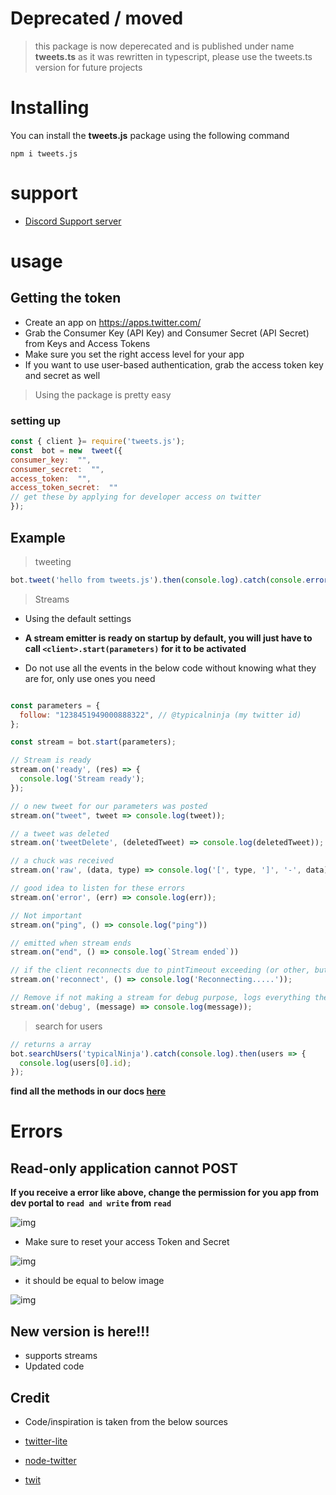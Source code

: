 # Deprecated / moved

> this package is now deperecated and is published under name **tweets.ts** as it was rewritten in typescript, please use the tweets.ts version for future projects


# Installing

You can install the **tweets.js** package using the following command

  

```
npm i tweets.js
```

# support

* [Discord Support server](https://discord.gg/HVnGtzMaW4)
  

# usage

## Getting the token 

* Create an app on https://apps.twitter.com/
* Grab the Consumer Key (API Key) and Consumer Secret (API Secret) from Keys and Access Tokens
* Make sure you set the right access level for your app
* If you want to use user-based authentication, grab the access token key and secret as well



> Using the package is pretty easy

### setting up

```js
const { client }= require('tweets.js');
const  bot = new  tweet({
consumer_key:  "",
consumer_secret:  "",
access_token:  "",
access_token_secret:  ""
// get these by applying for developer access on twitter
});
```

## Example


> tweeting

```js
bot.tweet('hello from tweets.js').then(console.log).catch(console.error)
```

> Streams

* Using the default settings
* **A stream emitter is ready on startup by default, you will just have to call `<client>.start(parameters)` for it to be activated**

* Do not use all the events in the below code without knowing what they are for, only use ones you need 
  
```js

const parameters = {
  follow: "1238451949000888322", // @typicalninja (my twitter id)
};

const stream = bot.start(parameters);

// Stream is ready
stream.on('ready', (res) => {
  console.log('Stream ready');
});

// o new tweet for our parameters was posted
stream.on("tweet", tweet => console.log(tweet));

// a tweet was deleted
stream.on('tweetDelete', (deletedTweet) => console.log(deletedTweet));

// a chuck was received
stream.on('raw', (data, type) => console.log('[', type, ']', '-', data));

// good idea to listen for these errors
stream.on('error', (err) => console.log(err));

// Not important
stream.on("ping", () => console.log("ping"))

// emitted when stream ends
stream.on("end", () => console.log(`Stream ended`))

// if the client reconnects due to pintTimeout exceeding (or other, but mostly pintTimeout exceeding)
stream.on('reconnect', () => console.log('Reconnecting.....'));

// Remove if not making a stream for debug purpose, logs everything the client does behind the scence
stream.on('debug', (message) => console.log(message));
```

> search for users

```js
// returns a array
bot.searchUsers('typicalNinja').catch(console.log).then(users => {
  console.log(users[0].id);
});
```

**find all the methods in our docs [here](https://tweets.axix.cf/)**


## 


# Errors

## Read-only application cannot POST

**If you receive a error like above, change the permission for you app from dev portal to `read and write` from `read`**

![img](https://user-images.githubusercontent.com/65993466/120090828-1da06880-c123-11eb-992e-f0361f3676c2.png)

* Make sure to reset your access Token and Secret

![img](https://user-images.githubusercontent.com/65993466/120090968-47a65a80-c124-11eb-8dca-e4be5fc75823.png)

* it should be equal to below image

![img](https://user-images.githubusercontent.com/65993466/120091035-cf8c6480-c124-11eb-92c2-51553bca66f8.png)

## New version is here!!!

* supports streams
* Updated code



## Credit

* Code/inspiration is taken from the below sources


* [twitter-lite](https://github.com/draftbit/twitter-lite)
* [node-twitter](https://github.com/desmondmorris/node-twitter)
* [twit](https://github.com/ttezel/twit)
